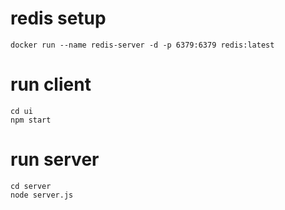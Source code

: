 #   redis setup
    docker run --name redis-server -d -p 6379:6379 redis:latest

#   run client
    cd ui
    npm start

#   run server
    cd server
    node server.js